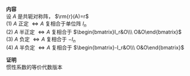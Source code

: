 **内容**  
设 $A$ 是共轭对称阵， $\rm{r}(A)=r$  
 $(1)\ A$ 正定 $\Leftrightarrow A$ 复相合于单位阵 $I_n$  
 $(2)\ A$ 半正定 $\Leftrightarrow A$ 复相合于 $\begin{bmatrix}I_r&O\\\ O&O\end{bmatrix}$  
 $(3)\ A$ 负定 $\Leftrightarrow A$ 复相合于 $-I_n$  
 $(4)\ A$ 半负定 $\Leftrightarrow A$ 复相合于 $\begin{bmatrix}-I_r&O\\\ O&O\end{bmatrix}$  
  
**证明**  
惯性系数的等价代数版本  
